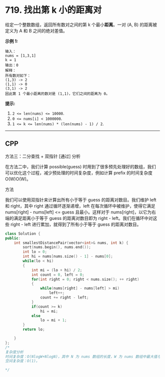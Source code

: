 # 719. 找出第 k 小的距离对

给定一个整数数组，返回所有数对之间的第 k 个最小**距离**。一对 (A, B) 的距离被定义为 A 和 B 之间的绝对差值。

**示例 1:**

```
输入：
nums = [1,3,1]
k = 1
输出：0 
解释：
所有数对如下：
(1,3) -> 2
(1,1) -> 0
(3,1) -> 2
因此第 1 个最小距离的数对是 (1,1)，它们之间的距离为 0。
```

**提示:**

1. `2 <= len(nums) <= 10000`.
2. `0 <= nums[i] < 1000000`.
3. `1 <= k <= len(nums) * (len(nums) - 1) / 2`.

***

## CPP

方法三：二分查找 + 双指针 [通过]
分析

在方法二中，我们计算 possible(guess) 时用到了很多预先处理好的数组，我们可以优化这个过程，减少预处理的时间复杂度，例如计算 prefix 的时间复杂度 O(W)O(W)。

方法

我们可以使用双指针来计算出所有小于等于 guess 的距离对数目。我们维护 left 和 right，其中 right 通过循环逐渐递增，left 在每次循环中被维护，使得它满足 nums[right] - nums[left] <= guess 且最小。这样对于 nums[right]，以它为右端的满足距离小于等于 guess 的距离对数目即为 right - left。我们在循环中对这些 right - left 进行累加，就得到了所有小于等于 guess 的距离对数目。

```cpp
class Solution {
public:
    int smallestDistancePair(vector<int>& nums, int k) {
        sort(nums.begin(), nums.end());
        int lo = 0;
        int hi = nums[nums.size() - 1] - nums[0];
        while(lo < hi)
        {
            int mi = (lo + hi) / 2;
            int count = 0, left = 0;
            for(int right = 0; right < nums.size(); ++ right)
            {
                while(nums[right] - nums[left] > mi)
                    left++;
                count += right - left;
            }
            if(count >= k)
                hi = mi;
            else
                lo = mi + 1;
        }
        return lo;

    }
};
/*
复杂度分析
时间复杂度：O(NlogW+NlogN)，其中 N 为 nums 数组的长度，W 为 nums 数组中最大值与最小值的差，即 nums[nums.length - 1] - nums[0]（对 nums 数组进行排序之后）。其中二分查找的时间复杂度为 logW，计算 possible(guess) 函数的时间复杂度为 O(N)，对 nums 数组进行排序的时间复杂度为 O(NlogN)。
空间复杂度：O(1)。

*/
```


